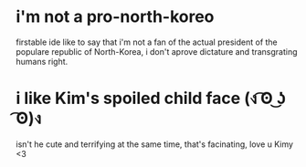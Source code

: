 # i'm not a pro-north-koreo
firstable ide like to say that i'm not a fan of the actual president of the populare republic of North-Korea, i don't aprove dictature and transgrating humans right.

# i like Kim's spoiled child face (ง ͡ʘ ͜ʖ ͡ʘ)ง
isn't he cute and terrifying at the same time, that's facinating, love u Kimy <3
